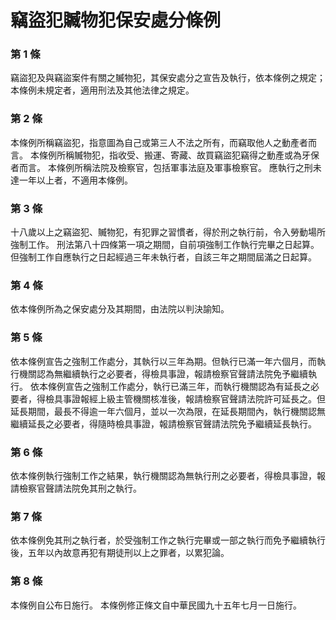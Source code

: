 # 竊盜犯贓物犯保安處分條例

### 第 1 條

竊盜犯及與竊盜案件有關之贓物犯，其保安處分之宣告及執行，依本條例之規定；本條例未規定者，適用刑法及其他法律之規定。

### 第 2 條

本條例所稱竊盜犯，指意圖為自己或第三人不法之所有，而竊取他人之動產者而言。
本條例所稱贓物犯，指收受、搬運、寄藏、故買竊盜犯竊得之動產或為牙保者而言。
本條例所稱法院及檢察官，包括軍事法庭及軍事檢察官。
應執行之刑未達一年以上者，不適用本條例。

### 第 3 條

十八歲以上之竊盜犯、贓物犯，有犯罪之習慣者，得於刑之執行前，令入勞動場所強制工作。
刑法第八十四條第一項之期間，自前項強制工作執行完畢之日起算。但強制工作自應執行之日起經過三年未執行者，自該三年之期間屆滿之日起算。

### 第 4 條

依本條例所為之保安處分及其期間，由法院以判決諭知。

### 第 5 條

依本條例宣告之強制工作處分，其執行以三年為期。但執行已滿一年六個月，而執行機關認為無繼續執行之必要者，得檢具事證，報請檢察官聲請法院免予繼續執行。
依本條例宣告之強制工作處分，執行已滿三年，而執行機關認為有延長之必要者，得檢具事證報經上級主管機關核准後，報請檢察官聲請法院許可延長之。但延長期間，最長不得逾一年六個月，並以一次為限，在延長期間內，執行機關認無繼續延長之必要者，得隨時檢具事證，報請檢察官聲請法院免予繼續延長執行。

### 第 6 條

依本條例執行強制工作之結果，執行機關認為無執行刑之必要者，得檢具事證，報請檢察官聲請法院免其刑之執行。

### 第 7 條

依本條例免其刑之執行者，於受強制工作之執行完畢或一部之執行而免予繼續執行後，五年以內故意再犯有期徒刑以上之罪者，以累犯論。

### 第 8 條

本條例自公布日施行。
本條例修正條文自中華民國九十五年七月一日施行。
